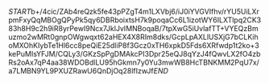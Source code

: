 $START$b+/4cic/ZAb4reQzk5fe43pPZgT4m1LXVbj6/iJ0iYVGVIfhv/rYU5UiLXrpmFxyQqMBOgQPyPk5qy6DBRboixtsH7k9poqaCc6L1izotWY6ILXTlpq2CK383h8H9c2h9iR8yrPewI9Ncx7JklJvIMNBoqaB/7tpXwG5iUvlafTT+VYEQzBmuzmo2wMRt0gnpOWgwqxt62aHEX4X8RIm8dks/GcpLpAXLlUSXjG7bCLKihoMXOhKIybTe1Hl6cc8peQiE25dliP8f3Gcz0xTH6xpkD5Fds6XRfwdp1t2ko+3kePuMIsYFJM/CQLy3/GKzSpPgDMAkcPI3Dpr25eQJ8qYzJ4fQwvLX2fO4zbRs2oAx7qP4aa38WDOBdlLU95hGkmn7y0Yu3mwWB8HcTBNKMM2PqU7x/a7LMBN9YL9PXUZRawU6QnDjOq28lfIzwJf$END$